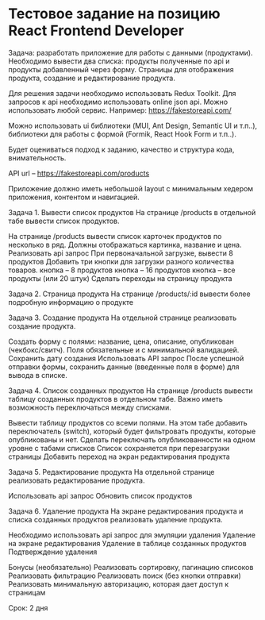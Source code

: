 # Тестовое задание на позицию React Frontend Developer

Задача: разработать приложение для работы с данными (продуктами). Необходимо вывести два списка: продукты полученные по api и продукты добавленный через форму. Страницы для отображения продукта, создание и редактирование продукта.

Для решения задачи необходимо использовать Redux Toolkit. Для запросов к api необходимо использовать online json api. Можно использовать любой сервис. Например: https://fakestoreapi.com/

Можно использовать ui библиотеки (MUI, Ant Design, Semantic UI и т.п..), библиотеки для работы с формой (Formik, React Hook Form и т.п..).

Будет оцениваться подход к заданию, качество и структура кода, внимательность.

API url – https://fakestoreapi.com/products

Приложение должно иметь небольшой layout с минимальным хедером приложения, контентом и навигацией.

Задача 1. Вывести список продуктов
На странице /products в отдельной табе вывести список продуктов.

На странице /products вывести список карточек продуктов по несколько в ряд. Должны отображаться картинка, название и цена.
Реализовать api запрос
При первоначальной загрузке, вывести 8 продуктов
Добавить три кнопки для загрузки разного количества товаров.
кнопка – 8 продуктов
кнопка – 16 продуктов
кнопка – все продукты (или 20 штук)
Сделать переходы на страницу продукта

Задача 2. Страница продукта
На странице /products/:id вывести более подробную информацию о продукте

Задача 3. Создание продукта
На отдельной странице реализовать создание продукта.

Создать форму с полями: название, цена, описание, опубликован (чекбокс/свитч). Поля обязательные и с минимальной валидацией. Сохранить дату создания
Использовать API запрос
После успешной отправки формы, сохранить данные (введенные поля в форме) для вывода в списке.

Задача 4. Список созданных продуктов
На странице /products вывести таблицу созданных продуктов в отдельном табе. Важно иметь возможность переключаться между списками.

Вывести таблицу продуктов со всеми полями.
На этом табе добавить переключатель (switch), который будет фильтровать продукты, которые опубликованы и нет. Сделать переключать опубликованности на одном уровне с табами списков
Список сохраняется при перезагрузки страницы
Добавить переход на экран редактирования продукта

Задача 5. Редактирование продукта
На отдельной странице реализовать редактирование продукта.

Использовать api запрос
Обновить список продуктов

Задача 6. Удаление продукта
На экране редактирования продукта и списка созданных продуктов реализовать удаление продукта.

Необходимо использовать api запрос для эмуляции удаления
Удаление на экране редактирования
Удаление в таблице созданных продуктов
Подтверждение удаления

Бонусы (необязательно)
Реализовать сортировку, пагинацию списоков
Реализовать фильтрацию
Реализовать поиск (без кнопки отправки)
Реализовать минимальную авторизацию, которая дает доступ к страницам

Срок: 2 дня
